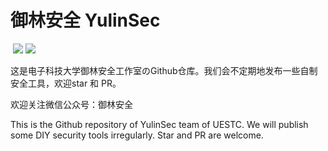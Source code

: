# 御林安全 YulinSec
![]()
![](https://img.shields.io/badge/Star-114-blue)
![](https://img.shields.io/badge/Repo-5-green)

这是电子科技大学御林安全工作室のGithub仓库。我们会不定期地发布一些自制安全工具，欢迎star 和 PR。

欢迎关注微信公众号：御林安全

This is the Github repository of YulinSec team of UESTC. We will publish some DIY security tools irregularly. Star and PR are welcome.

